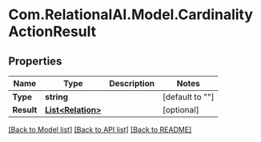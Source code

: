 
# Com.RelationalAI.Model.CardinalityActionResult

## Properties

Name | Type | Description | Notes
------------ | ------------- | ------------- | -------------
**Type** | **string** |  | [default to ""]
**Result** | [**List&lt;Relation&gt;**](Relation.md) |  | [optional] 

[[Back to Model list]](../README.md#documentation-for-models)
[[Back to API list]](../README.md#documentation-for-api-endpoints)
[[Back to README]](../README.md)

